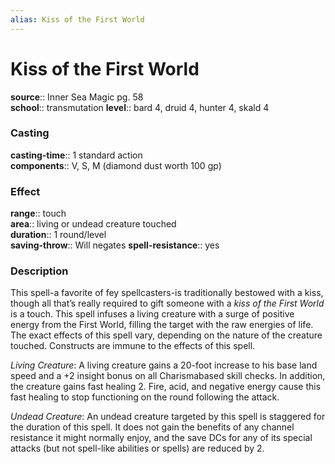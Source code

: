 ```yaml
---
alias: Kiss of the First World
---
```


# Kiss of the First World 

**source**:: Inner Sea Magic pg. 58  
**school**:: transmutation
**level**:: bard 4, druid 4, hunter 4, skald 4

### Casting 

**casting-time**:: 1 standard action  
**components**:: V, S, M (diamond dust worth 100 gp)

### Effect 

**range**:: touch  
**area**:: living or undead creature touched  
**duration**:: 1 round/level  
**saving-throw**:: Will negates
**spell-resistance**:: yes

### Description 

This spell-a favorite of fey spellcasters-is traditionally bestowed with a kiss, though all that’s really required to gift someone with a *kiss of the First World* is a touch. This spell infuses a living creature with a surge of positive energy from the First World, filling the target with the raw energies of life. The exact effects of this spell vary, depending on the nature of the creature touched. Constructs are immune to the effects of this spell.  
  
*Living Creature*: A living creature gains a 20-foot increase to his base land speed and a +2 insight bonus on all Charismabased skill checks. In addition, the creature gains fast healing 2. Fire, acid, and negative energy cause this fast healing to stop functioning on the round following the attack.  
  
*Undead Creature*: An undead creature targeted by this spell is staggered for the duration of this spell. It does not gain the benefits of any channel resistance it might normally enjoy, and the save DCs for any of its special attacks (but not spell-like abilities or spells) are reduced by 2.
